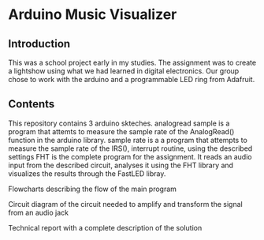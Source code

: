 # Arduino Music Visualizer

## Introduction

This was a school project early in my studies. The assignment was to create a lightshow using what we had learned in digital electronics. Our group chose to work with the arduino and a programmable LED ring from Adafruit.

## Contents

This repository contains 3 arduino skteches.
analogread sample is a program that attemts to measure the sample rate of the AnalogRead() function in the arduino library.
sample rate is a a program that attempts to measure the sample rate of the IRS(), interrupt routine, using the described settings
FHT is the complete program for the assignment. It reads an audio input from the described circuit, analyses it using the FHT library and visualizes the results through the FastLED libray.

Flowcharts describing the flow of the main program

Circuit diagram of the circuit needed to amplify and transform the signal from an audio jack

Technical report with a complete description of the solution
